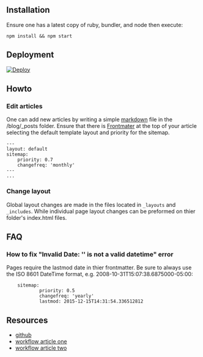 ## Installation ##

Ensure one has a latest copy of ruby, bundler, and node then execute:

    npm install && npm start

## Deployment ##

[![Deploy](https://www.herokucdn.com/deploy/button.svg)](https://heroku.com/deploy)


## Howto ##

### Edit articles ###

One can add new articles by writing a simple [markdown](http://daringfireball.net/projects/markdown) file in the /blog/_posts
folder. Ensure that there is [Frontmater](jekyllrb.com/docs/frontmatter) at the top of your article selecting the default 
template layout and priority for the sitemap.


    ---
    layout: default
    sitemap:
        priority: 0.7
        changefreq: 'monthly'
    ---
    ...

### Change layout ###

Global layout changes are made in the files located in `_layouts` and `_includes`. While individual page
layout changes can be preformed on thier folder's index.html files.


## FAQ ##

### How to fix "Invalid Date: '' is not a valid datetime" error ###

Pages require the lastmod date in thier frontmatter. Be sure to always use the ISO 8601 DateTime format, e.g. 2008-10-31T15:07:38.6875000-05:00:

        sitemap:
                priority: 0.5
                changefreq: 'yearly'
                lastmod: 2015-12-15T14:31:54.336512812

## Resources ##

* [github](https://github.com/freecodecampdallas/freecodecampdallas.github.io)
* [workflow article one](http://www.aymerick.com/2014/07/22/jekyll-github-pages-bower-bootstrap.html)
* [workflow article two](http://www.pletscher.org/blog/2013/05/27/website.html)
